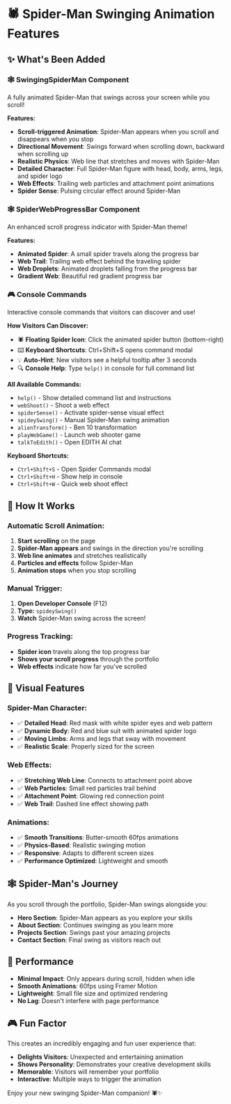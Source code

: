 # 🕷️ Spider-Man Swinging Animation Features

## ✨ What's Been Added

### 🕸️ **SwingingSpiderMan Component**
A fully animated Spider-Man that swings across your screen while you scroll!

**Features:**
- **Scroll-triggered Animation**: Spider-Man appears when you scroll and disappears when you stop
- **Directional Movement**: Swings forward when scrolling down, backward when scrolling up
- **Realistic Physics**: Web line that stretches and moves with Spider-Man
- **Detailed Character**: Full Spider-Man figure with head, body, arms, legs, and spider logo
- **Web Effects**: Trailing web particles and attachment point animations
- **Spider Sense**: Pulsing circular effect around Spider-Man

### 🕸️ **SpiderWebProgressBar Component**
An enhanced scroll progress indicator with Spider-Man theme!

**Features:**
- **Animated Spider**: A small spider travels along the progress bar
- **Web Trail**: Trailing web effect behind the traveling spider
- **Web Droplets**: Animated droplets falling from the progress bar
- **Gradient Web**: Beautiful red gradient progress bar

### 🎮 **Console Commands**
Interactive console commands that visitors can discover and use!

**How Visitors Can Discover:**
- 🕷️ **Floating Spider Icon**: Click the animated spider button (bottom-right)
- ⌨️ **Keyboard Shortcuts**: Ctrl+Shift+S opens command modal
- 💡 **Auto-Hint**: New visitors see a helpful tooltip after 3 seconds
- 🔍 **Console Help**: Type `help()` in console for full command list

**All Available Commands:**
- `help()` - Show detailed command list and instructions
- `webShoot()` - Shoot a web effect
- `spiderSense()` - Activate spider-sense visual effect
- `spideySwing()` - Manual Spider-Man swing animation
- `alienTransform()` - Ben 10 transformation
- `playWebGame()` - Launch web shooter game
- `talkToEdith()` - Open EDITH AI chat

**Keyboard Shortcuts:**
- `Ctrl+Shift+S` - Open Spider Commands modal
- `Ctrl+Shift+H` - Show help in console
- `Ctrl+Shift+W` - Quick web shoot effect

## 🎯 How It Works

### **Automatic Scroll Animation:**
1. **Start scrolling** on the page
2. **Spider-Man appears** and swings in the direction you're scrolling
3. **Web line animates** and stretches realistically
4. **Particles and effects** follow Spider-Man
5. **Animation stops** when you stop scrolling

### **Manual Trigger:**
1. **Open Developer Console** (F12)
2. **Type:** `spideySwing()`
3. **Watch** Spider-Man swing across the screen!

### **Progress Tracking:**
- **Spider icon** travels along the top progress bar
- **Shows your scroll progress** through the portfolio
- **Web effects** indicate how far you've scrolled

## 🎨 Visual Features

### **Spider-Man Character:**
- ✅ **Detailed Head**: Red mask with white spider eyes and web pattern
- ✅ **Dynamic Body**: Red and blue suit with animated spider logo
- ✅ **Moving Limbs**: Arms and legs that sway with movement
- ✅ **Realistic Scale**: Properly sized for the screen

### **Web Effects:**
- ✅ **Stretching Web Line**: Connects to attachment point above
- ✅ **Web Particles**: Small red particles trail behind
- ✅ **Attachment Point**: Glowing red connection point
- ✅ **Web Trail**: Dashed line effect showing path

### **Animations:**
- ✅ **Smooth Transitions**: Butter-smooth 60fps animations
- ✅ **Physics-Based**: Realistic swinging motion
- ✅ **Responsive**: Adapts to different screen sizes
- ✅ **Performance Optimized**: Lightweight and smooth

## 🕸️ Spider-Man's Journey

As you scroll through the portfolio, Spider-Man swings alongside you:
- **Hero Section**: Spider-Man appears as you explore your skills
- **About Section**: Continues swinging as you learn more
- **Projects Section**: Swings past your amazing projects
- **Contact Section**: Final swing as visitors reach out

## 🚀 Performance

- **Minimal Impact**: Only appears during scroll, hidden when idle
- **Smooth Animations**: 60fps using Framer Motion
- **Lightweight**: Small file size and optimized rendering
- **No Lag**: Doesn't interfere with page performance

## 🎮 Fun Factor

This creates an incredibly engaging and fun user experience that:
- **Delights Visitors**: Unexpected and entertaining animation
- **Shows Personality**: Demonstrates your creative development skills
- **Memorable**: Visitors will remember your portfolio
- **Interactive**: Multiple ways to trigger the animation

Enjoy your new swinging Spider-Man companion! 🕷️✨
